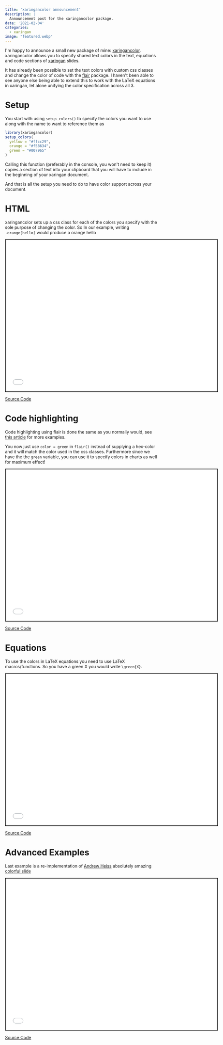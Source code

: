 ```yaml
---
title: 'xaringancolor announcement'
description: |
  Announcement post for the xaringancolor package.
date: '2021-02-04'
categories:
  - xaringan
image: "featured.webp"
---
```





I'm happy to announce a small new package of mine: [xaringancolor](https://github.com/EmilHvitfeldt/xaringancolor).
xaringancolor allows you to specify shared text colors in the text, equations and code sections of [xaringan](https://github.com/yihui/xaringan) slides.

It has already been possible to set the text colors with custom css classes and change the color of code with the [flair](https://github.com/r-for-educators/flair) package.
I haven't been able to see anyone else being able to extend this to work with the LaTeX equations in xaringan, let alone unifying the color specification across all 3.

# Setup

You start with using `setup_colors()` to specify the colors you want to use along with the name to want to reference them as

```r
library(xaringancolor)
setup_colors(
  yellow = "#ffcc29",
  orange = "#f58634",
  green = "#007965"
)
```

Calling this function (preferably in the console, you won't need to keep it) copies a section of text into your clipboard that you will have to include in the beginning of your xaringan document. 

And that is all the setup you need to do to have color support across your document.

# HTML

xaringancolor sets up a css class for each of the colors you specify with the sole purpose of changing the color. So In our example, writing `.orange[hello]` would produce a orange hello

<div class="iframe-container iframe-slides"><iframe src="_css-example.html" width="700px" height="500px" style="border:2px solid currentColor;" data-external=1></iframe></div>

[Source Code](https://gist.github.com/EmilHvitfeldt/7daa57156a6e844423942ed1daf0d175)

# Code highlighting 

Code highlighting using flair is done the same as you normally would, see [this article](https://education.rstudio.com/blog/2020/05/flair/) for more examples.

You now just use `color = green` in `flair()` instead of supplying a hex-color and it will match the color used in the css classes. Furthermore since we have the the `green` variable, you can use it to specify colors in charts as well for maximum effect! 

<div class="iframe-container iframe-slides"><iframe src="_flair-example.html" width="700px" height="500px" style="border:2px solid currentColor;" data-external=1></iframe></div>

[Source Code](https://gist.github.com/EmilHvitfeldt/ec081d53929da50f344c2a8ede0a7033)

# Equations

To use the colors in LaTeX equations you need to use LaTeX macros/functions. So you have a green X you would write `\green{X}`.

<div class="iframe-container iframe-slides"><iframe src="_latex-example.html" width="700px" height="500px" style="border:2px solid currentColor;" data-external=1></iframe></div>

[Source Code](https://gist.github.com/EmilHvitfeldt/1767bc72d7dd6400a75c55e8be8e7a90)

# Advanced Examples

Last example is a re-implementation of [Andrew Heiss](https://twitter.com/andrewheiss) absolutely amazing [colorful slide](https://twitter.com/andrewheiss/status/1250517766731423745)

<div class="iframe-container iframe-slides"><iframe src="_andrew-example.html" width="700px" height="500px" style="border:2px solid currentColor;" data-external=1></iframe></div>

[Source Code](https://gist.github.com/EmilHvitfeldt/858e388e06fca27aff9693b0262bad84)
